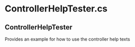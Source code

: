 # ControllerHelpTester.cs

## ControllerHelpTester

Provides an example for how to use the controller help texts

